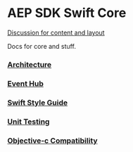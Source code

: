 # AEP SDK Swift Core

[Discussion for content and layout](https://github.com/adobe/aepsdk-core-ios/issues/250)

Docs for core and stuff.

### [Architecture](Architecture.md)

### [Event Hub](EventHub/README.md)

### [Swift Style Guide](StyleGuide.md)

### [Unit Testing](UnitTestBestPractices.md)

### [Objective-c Compatibility](ObjectiveC-Compatibility.md)
